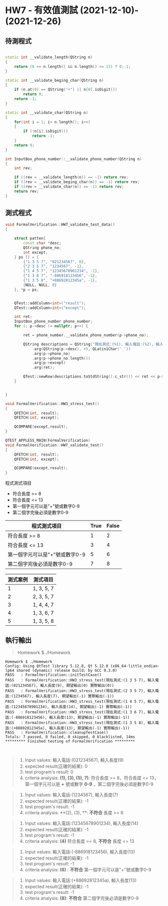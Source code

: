 # HW7 - 有效值測試 (2021-12-10)-(2021-12-26)

## 待測程式

```c++

static int __validate_length(QString n)
{
    return (8 <= n.length() && n.length() <= 13) ? 0:-1;
}

static int __validate_beging_char(QString n)
{
    if (n.at(0) == QString("+") || n[0].isDigit())
        return 0;
    return -1;
}

static int __validate_char(QString n)
{
    for(int i = 1; i< n.length(); i++)
    {
        if (!n[i].isDigit())
            return -1;
    }
    return 0;
}

int InputBox_phone_number::__validate_phone_number(QString n)
{
    int rev;

    if ((rev = __validate_length(n)) == -1) return rev;
    if ((rev = __validate_beging_char(n)) == -1) return rev;
    if ((rev = __validate_char(n)) == -1) return rev;
    return rev;
}

```

## 測式程式

```C++
void FormalVerification::HW7_validate_test_data()
{

    struct patten{
        const char *desc;
        QString phone_no;
        int except;
    } ps [] = {
        {"1 3 5 7", "021234567", 0},
        {"2 3 5 7", "1234567", -1},
        {"1 4 5 7", "12345678901234", -1},
        {"1 3 6 7", "-886918123456", -1},
        {"1 3 5 8", "+88692812345a", -1},
        {NULL, NULL, 0}
    }, *p = ps;


    QTest::addColumn<int>("result");
    QTest::addColumn<int>("except");

    int ret;
    InputBox_phone_number phone_number;
    for (; p->desc != nullptr; p++) {

        ret = phone_number.__validate_phone_number(p->phone_no);

        QString descriptions = QString("現在測式:(%1), 輸入電話:(%2), 輸入長度(%3), 期望輸出(%4) 實際輸出(%5)")
            .arg(QString(p->desc), +5, QLatin1Char(' '))
            .arg(p->phone_no)
            .arg(p->phone_no.length())
            .arg(p->except)
            .arg(ret);

        QTest::newRow(descriptions.toStdString().c_str()) << ret << p->except;
    }


}

void FormalVerification::HW3_stress_test()
{
    QFETCH(int, result);
    QFETCH(int, except);

    QCOMPARE(except,result);
}

QTEST_APPLESS_MAIN(FormalVerification)
void FormalVerification::HW7_validate_test()
{
    QFETCH(int, result);
    QFETCH(int, except);

    QCOMPARE(except,result);
}


```

程式測式項目
* 符合長度 >= 8
* 符合長度 <= 13
* 第一個字元可以是"+"號或數字0-9
* 第二個字完後必須是數字0-9


| 程式測式項目 | True | False |
| - | - | - |
| 符合長度 >= 8 | 1 | 2 |
| 符合長度 <= 13 | 3 | 4 |
| 第一個字元可以是"+"號或數字0-9 | 5 | 6 |
| 第二個字完後必須是數字0-9 | 7 | 8 |

| 測式案例 | 測式項目 |
| - | - |
| 1 | 1, 3, 5, 7 |
| 2 | 2, 3, 5, 7 |
| 3 | 1, 4, 4, 7 |
| 4 | 1, 3, 6, 7 |
| 5 | 1, 3, 5, 8 |

## 執行輸出


>Homework $ ./Homework
```
Homework $ ./Homework
Config: Using QtTest library 5.12.8, Qt 5.12.8 (x86_64-little_endian-lp64 shared (dynamic) release build; by GCC 9.3.0)
PASS   : FormalVerification::initTestCase()
PASS   : FormalVerification::HW3_stress_test(現在測式:(1 3 5 7), 輸入電話:(021234567), 輸入長度(9), 期望輸出(0) 實際輸出(0))
PASS   : FormalVerification::HW3_stress_test(現在測式:(2 3 5 7), 輸入電話:(1234567), 輸入長度(7), 期望輸出(-1) 實際輸出(-1))
PASS   : FormalVerification::HW3_stress_test(現在測式:(1 4 5 7), 輸入電話:(12345678901234), 輸入長度(14), 期望輸出(-1) 實際輸出(-1))
PASS   : FormalVerification::HW3_stress_test(現在測式:(1 3 6 7), 輸入電話:(-886918123456), 輸入長度(13), 期望輸出(-1) 實際輸出(-1))
PASS   : FormalVerification::HW3_stress_test(現在測式:(1 3 5 8), 輸入電話:(+88692812345a), 輸入長度(13), 期望輸出(-1) 實際輸出(-1))
PASS   : FormalVerification::cleanupTestCase()
Totals: 7 passed, 0 failed, 0 skipped, 0 blacklisted, 14ms
********* Finished testing of FormalVerification *********



```

> 1) Input values: 輸入電話:(021234567), 輸入長度(9)
> 2) expected result(正確的結果): 0
> 3) test program's result: 0
> 4) criteria analysis: **(1), (3), (5), 7)**: 符合長度 >= 8，符合長度 <= 13，第一個字元可以是 **+** 號或數字 **0-9** ，第二個字完後必須是數字0-9


> 1) Input values:  輸入電話:(1234567), 輸入長度(7)
> 2) expected result(正確的結果): -1
> 3) test program's result: -1
> 4) criteria analysis: **(2), (3), **: **不符合** 長度 >= 8

> 1) Input values: 輸入電話:(12345678901234), 輸入長度(14)
> 2) expected result(正確的結果): -1
> 3) test program's result: -1
> 4) criteria analysis: **(4)** 符合長度 >= 8, **不符合** 長度 <= 13

> 1) Input values: 輸入電話:(-886918123456), 輸入長度(13)
> 2) expected result(正確的結果): -1
> 3) test program's result: -1
> 4) criteria analysis: **(6)** : **不符合** 第一個字元可以是"+"號或數字0-9

> 1) Input values: 輸入電話:(+88692812345a), 輸入長度(13)
> 2) expected result(正確的結果): -1
> 3) test program's result: -1
> 4) criteria analysis: **(8)**: **不符合** 第二個字完後必須是數字0-9


